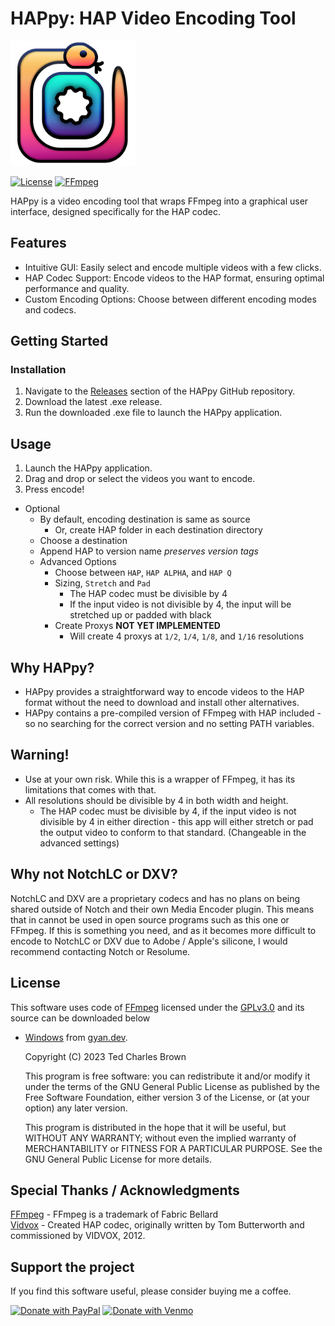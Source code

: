 # HAPpy: HAP Video Encoding Tool
<img src="https://github.com/Tedcharlesbrown/HAPpy/blob/main/GUI/assets/icon.png?raw=true" alt="HAPpy Icon" width="200"/>


[![License](https://img.shields.io/badge/Uses-FFmpeg-%23007808?logo=FFmpeg)](http://ffmpeg.org)
[![FFmpeg](https://img.shields.io/badge/License-GNU3.0-%23A42E2B?logo=gnu)](https://www.gnu.org/licenses/gpl-3.0.html#license-text)

HAPpy is a video encoding tool that wraps FFmpeg into a graphical user interface, designed specifically for the HAP codec.

## Features
- Intuitive GUI: Easily select and encode multiple videos with a few clicks.
- HAP Codec Support: Encode videos to the HAP format, ensuring optimal performance and quality.
- Custom Encoding Options: Choose between different encoding modes and codecs.

## Getting Started
### Installation
1. Navigate to the [Releases](https://github.com/tedcharlesbrown/HAPpy/releases/latest) section of the HAPpy GitHub repository.
2. Download the latest .exe release.
3. Run the downloaded .exe file to launch the HAPpy application.

## Usage
1. Launch the HAPpy application.
2. Drag and drop or select the videos you want to encode.
3. Press encode!
- Optional
  - By default, encoding destination is same as source
    - Or, create HAP folder in each destination directory
  - Choose a destination
  - Append HAP to version name *preserves version tags*
  - Advanced Options
    - Choose between `HAP`, `HAP ALPHA`, and `HAP Q`
    - Sizing, `Stretch` and `Pad`
      - The HAP codec must be divisible by 4
      - If the input video is not divisible by 4, the input will be stretched up or padded with black
    - Create Proxys **NOT YET IMPLEMENTED**
      - Will create 4 proxys at `1/2`, `1/4`, `1/8`, and `1/16` resolutions


## Why HAPpy?
- HAPpy provides a straightforward way to encode videos to the HAP format without the need to download and install other alternatives.
- HAPpy contains a pre-compiled version of FFmpeg with HAP included - so no searching for the correct version and no setting PATH variables.

## Warning!
- Use at your own risk. While this is a wrapper of FFmpeg, it has its limitations that comes with that.
- All resolutions should be divisible by 4 in both width and height.
  - The HAP codec must be divisible by 4, if the input video is not divisible by 4 in either direction - this app will either stretch or pad the output video to conform to that standard. (Changeable in the advanced settings)

## Why not NotchLC or DXV?
NotchLC and DXV are a proprietary codecs and has no plans on being shared outside of Notch and their own Media Encoder plugin. This means that in cannot be used in open source programs such as this one or FFmpeg. If this is something you need, and as it becomes more difficult to encode to NotchLC or DXV due to Adobe / Apple's silicone, I would recommend contacting Notch or Resolume.

## License
This software uses code of [FFmpeg](http://ffmpeg.org) licensed under the [GPLv3.0](https://www.gnu.org/licenses/gpl-3.0.html#license-text) and its source can be downloaded below

- [Windows](https://github.com/GyanD/codexffmpeg/releases/tag/2023-10-18-git-e7a6bba51a) from [gyan.dev](https://www.gyan.dev/ffmpeg/builds/).
 
    Copyright (C) 2023  Ted Charles Brown

    This program is free software: you can redistribute it and/or modify
    it under the terms of the GNU General Public License as published by
    the Free Software Foundation, either version 3 of the License, or
    (at your option) any later version.

    This program is distributed in the hope that it will be useful,
    but WITHOUT ANY WARRANTY; without even the implied warranty of
    MERCHANTABILITY or FITNESS FOR A PARTICULAR PURPOSE.  See the
    GNU General Public License for more details.

<!-- You should have received a copy of the GNU General Public License
along with this program.  If not, see <https://www.gnu.org/licenses/>. -->

## Special Thanks / Acknowledgments
[FFmpeg](https://github.com/FFmpeg/FFmpeg) - FFmpeg is a trademark of Fabric Bellard  
[Vidvox](https://github.com/Vidvox/hap) - Created HAP codec, originally written by Tom Butterworth and commissioned by VIDVOX, 2012.

## Support the project
If you find this software useful, please consider buying me a coffee.

[![Donate with PayPal](https://img.shields.io/badge/Donate-PayPal-%23003087?logo=paypal)](https://paypal.me/tedcharlesbrown?country.x=US&locale.x=en_US)
[![Donate with Venmo](https://img.shields.io/badge/Donate-Venmo-%23008CFF?logo=venmo)](https://account.venmo.com/u/TedCharlesBrown)
